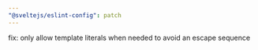 ```yaml
---
"@sveltejs/eslint-config": patch
---
```


fix: only allow template literals when needed to avoid an escape sequence
